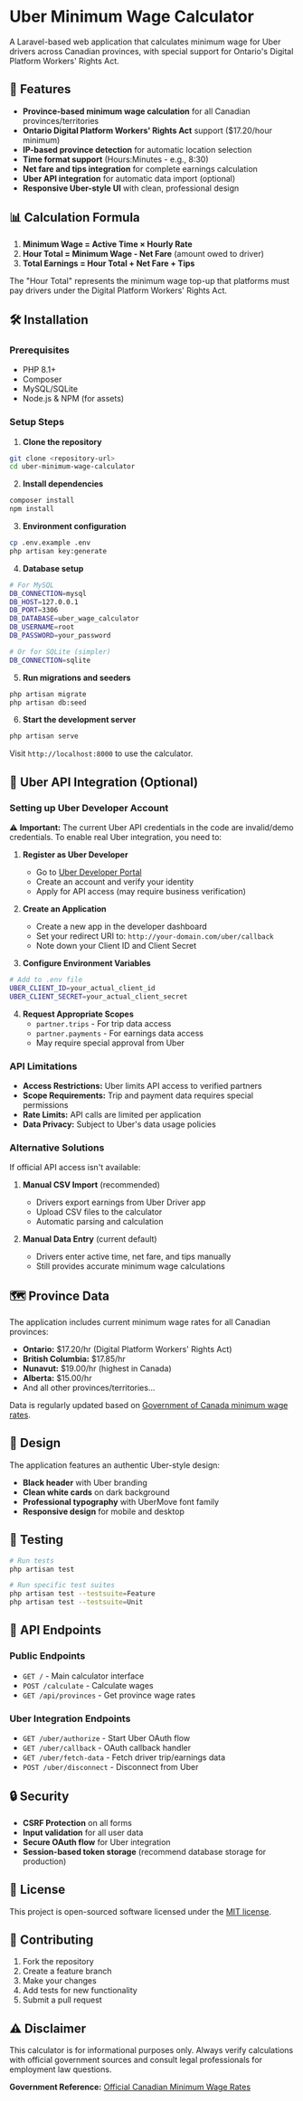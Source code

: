 # Uber Minimum Wage Calculator

A Laravel-based web application that calculates minimum wage for Uber drivers across Canadian provinces, with special support for Ontario's Digital Platform Workers' Rights Act.

## 🚗 Features

- **Province-based minimum wage calculation** for all Canadian provinces/territories
- **Ontario Digital Platform Workers' Rights Act** support ($17.20/hour minimum)
- **IP-based province detection** for automatic location selection
- **Time format support** (Hours:Minutes - e.g., 8:30)
- **Net fare and tips integration** for complete earnings calculation
- **Uber API integration** for automatic data import (optional)
- **Responsive Uber-style UI** with clean, professional design

## 📊 Calculation Formula

1. **Minimum Wage = Active Time × Hourly Rate**
2. **Hour Total = Minimum Wage - Net Fare** (amount owed to driver)
3. **Total Earnings = Hour Total + Net Fare + Tips**

The "Hour Total" represents the minimum wage top-up that platforms must pay drivers under the Digital Platform Workers' Rights Act.

## 🛠 Installation

### Prerequisites
- PHP 8.1+
- Composer
- MySQL/SQLite
- Node.js & NPM (for assets)

### Setup Steps

1. **Clone the repository**
```bash
git clone <repository-url>
cd uber-minimum-wage-calculator
```

2. **Install dependencies**
```bash
composer install
npm install
```

3. **Environment configuration**
```bash
cp .env.example .env
php artisan key:generate
```

4. **Database setup**
```bash
# For MySQL
DB_CONNECTION=mysql
DB_HOST=127.0.0.1
DB_PORT=3306
DB_DATABASE=uber_wage_calculator
DB_USERNAME=root
DB_PASSWORD=your_password

# Or for SQLite (simpler)
DB_CONNECTION=sqlite
```

5. **Run migrations and seeders**
```bash
php artisan migrate
php artisan db:seed
```

6. **Start the development server**
```bash
php artisan serve
```

Visit `http://localhost:8000` to use the calculator.

## 🔌 Uber API Integration (Optional)

### Setting up Uber Developer Account

⚠️ **Important:** The current Uber API credentials in the code are invalid/demo credentials. To enable real Uber integration, you need to:

1. **Register as Uber Developer**
   - Go to [Uber Developer Portal](https://developer.uber.com/)
   - Create an account and verify your identity
   - Apply for API access (may require business verification)

2. **Create an Application**
   - Create a new app in the developer dashboard
   - Set your redirect URI to: `http://your-domain.com/uber/callback`
   - Note down your Client ID and Client Secret

3. **Configure Environment Variables**
```bash
# Add to .env file
UBER_CLIENT_ID=your_actual_client_id
UBER_CLIENT_SECRET=your_actual_client_secret
```

4. **Request Appropriate Scopes**
   - `partner.trips` - For trip data access
   - `partner.payments` - For earnings data access
   - May require special approval from Uber

### API Limitations

- **Access Restrictions:** Uber limits API access to verified partners
- **Scope Requirements:** Trip and payment data requires special permissions
- **Rate Limits:** API calls are limited per application
- **Data Privacy:** Subject to Uber's data usage policies

### Alternative Solutions

If official API access isn't available:

1. **Manual CSV Import** (recommended)
   - Drivers export earnings from Uber Driver app
   - Upload CSV files to the calculator
   - Automatic parsing and calculation

2. **Manual Data Entry** (current default)
   - Drivers enter active time, net fare, and tips manually
   - Still provides accurate minimum wage calculations

## 🗺 Province Data

The application includes current minimum wage rates for all Canadian provinces:

- **Ontario:** $17.20/hr (Digital Platform Workers' Rights Act)
- **British Columbia:** $17.85/hr
- **Nunavut:** $19.00/hr (highest in Canada)
- **Alberta:** $15.00/hr
- And all other provinces/territories...

Data is regularly updated based on [Government of Canada minimum wage rates](https://minwage-salairemin.service.canada.ca/en/general.html).

## 🎨 Design

The application features an authentic Uber-style design:
- **Black header** with Uber branding
- **Clean white cards** on dark background
- **Professional typography** with UberMove font family
- **Responsive design** for mobile and desktop

## 🧪 Testing

```bash
# Run tests
php artisan test

# Run specific test suites
php artisan test --testsuite=Feature
php artisan test --testsuite=Unit
```

## 📝 API Endpoints

### Public Endpoints
- `GET /` - Main calculator interface
- `POST /calculate` - Calculate wages
- `GET /api/provinces` - Get province wage rates

### Uber Integration Endpoints
- `GET /uber/authorize` - Start Uber OAuth flow
- `GET /uber/callback` - OAuth callback handler
- `GET /uber/fetch-data` - Fetch driver trip/earnings data
- `POST /uber/disconnect` - Disconnect from Uber

## 🔒 Security

- **CSRF Protection** on all forms
- **Input validation** for all user data
- **Secure OAuth flow** for Uber integration
- **Session-based token storage** (recommend database storage for production)

## 📄 License

This project is open-sourced software licensed under the [MIT license](https://opensource.org/licenses/MIT).

## 🤝 Contributing

1. Fork the repository
2. Create a feature branch
3. Make your changes
4. Add tests for new functionality
5. Submit a pull request

## ⚠️ Disclaimer

This calculator is for informational purposes only. Always verify calculations with official government sources and consult legal professionals for employment law questions.

**Government Reference:** [Official Canadian Minimum Wage Rates](https://minwage-salairemin.service.canada.ca/en/general.html)